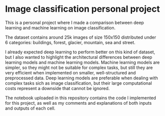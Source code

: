 # Image classification personal project
This is a personal project where I made a comparison between deep learning and machine learning on image classification. 

The dataset contains around 25k images of size 150x150 distributed under 6 categories: buildings, forest, glacier, mountain, sea and street.

I already expected deep learning to perform better on this kind of dataset, but I also wanted to highlight the architectural differences between deep learning models and machine learning models. Machine learning models are simpler, so they might not be suitable for complex tasks, but still they are very efficient when implemented on smaller, well-structured and preprocessed data. Deep learning models are preferable when dealing with complex tasks sich as image classification, but their large computational costs represent a downside that cannot be ignored. 

The notebook uploaded in this repository contains the code I implemented for this project, as well as my comments and explanations of both inputs and outputs of each cell.

